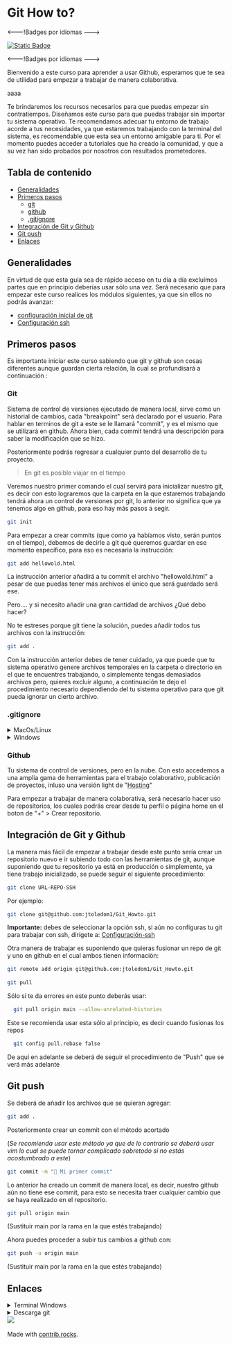 # Git How to?

<---!Badges por idiomas --->

[![Static Badge](https://img.shields.io/badge/Prueba_1-Eject-2?color=7EF12E)](https://github.com/Ileriayo/markdown-badges/blob/a921e3074adc9401ec3df04166b2ced52ffe2553/CONTRIBUTING.md)

<---!Badges por idiomas --->

Bienvenido a este curso para aprender a usar Github, esperamos que te sea de utilidad para empezar a trabajar de manera colaborativa. 

aaaa

Te brindaremos los recursos necesarios para que puedas empezar sin contratiempos. Diseñamos este curso para que puedas trabajar sin importar tu sistema operativo. Te recomendamos adecuar tu entorno de trabajo acorde a tus necesidades, ya que estaremos trabajando con la terminal del sistema, es recomendable que esta sea un entorno amigable para ti. Por el momento puedes acceder a tutoriales que ha creado la comunidad, y que a su vez han sido probados por nosotros con resultados prometedores. 
  
## Tabla de contenido
- [Generalidades](#generalidades)
- [Primeros pasos](#primeros-pasos)
    - [git](#git)
    - [github](#github)
    - [.gitignore](#gitignore)
- [Integración de Git y Github](#integración-de-git-y-github)
- [Git push](#git-push)
- [Enlaces](#enlaces)


## Generalidades
En virtud de que esta guía sea de rápido acceso en tu día a día excluímos partes que en principio deberías usar sólo una vez. Será necesario que para empezar este curso realices los módulos siguientes, ya que sin ellos no podrás avanzar:

- [configuración inicial de git](Notas%20Separadas/Initial_config)
- [Configuración ssh](Notas%20Separadas/Git_ssh_init.md)
## Primeros pasos
Es importante iniciar este curso sabiendo que git y github son cosas diferentes aunque guardan cierta relación, la cual se profundisará a continuación :
  
### Git
  Sistema de control de versiones ejecutado de manera local, sirve como un historial de cambios, cada "breakpoint" será declarado por el usuario. Para hablar en terminos de git a este se le llamará "commit", y es el mismo que se utilizará en github. Ahora bien, cada commit tendrá una descripción para saber la modificación que se hizo.

  Posteriormente podrás regresar a cualquier punto del desarrollo de tu proyecto.

  > En git es posible viajar en el tiempo 

  Veremos nuestro primer comando el cual servirá para inicializar nuestro git, es decir con esto lograremos que la carpeta en la que estaremos trabajando tendrá ahora un control de versiones por git, lo anterior no significa que ya tenemos algo en github, para eso hay más pasos a segir.

  ```bash
  git init
  ```

Para empezar a crear commits (que como ya habíamos visto, serán puntos en el tiempo), debemos de decirle a git qué queremos guardar en ese momento específico, para eso es necesaria la instrucción:
```bash
git add hellowold.html
```
La instrucción anterior añadirá a tu commit el archivo "hellowold.html" a pesar de que puedas tener más archivos el único que será guardado será ese.

Pero.... y si necesito añadir una gran cantidad de archivos ¿Qué debo hacer?

No te estreses porque git tiene la solución, puedes añadir todos tus archivos con la instrucción:
```bash
git add .
```

Con la instrucción anterior debes de tener cuidado, ya que puede que tu sistema operativo genere archivos temporales en la carpeta o directorio en el que te encuentres trabajando, o simplemente tengas demasiados archivos pero, quieres excluir alguno, a continuación te dejo el procedimiento necesario dependiendo del tu sistema operativo para que git pueda ignorar un cierto archivo. 

### .gitignore

<details>
<summary>MacOs/Linux</summary>
En MacOs es común que se generen archivos temporales (aunque en linux se prían llegar a generar, y los pasos son los mismos), para esto crearemos un archivo que dará las instrucciones para que ese archivo no se guarde:

```bash
touch .gitignore
```
El archivo anterior lo deberás abrir en un editor de código (recomendamos visual studio code), al abrirlo deberás escribir lo siguiente:

```bash
**/ .NombreArchivoIgnorado
```

Normalmete los archivos temporales suelen empezar su nombre con  un punto, agregalos en la instrucción anterior con todo y el punto

Para saber cómo se llama el archivo temporal usa la instrucción:

```bash
ls -la
```

</details>

<details>
<summary>Windows</summary>
Los comandos que aquí veremos son algo diferentes a MacOs y Linux.
Crearemos un archivo que dará las instrucciones para que ese archivo no se guarde:

```bash
echo "">.gitignore
```
El archivo generado anteriormente deberás de abrirlo en un editor de texto o de código (Recomendmos el uso de visual studio code), e introducir la siguiente line de código:
```bash
**/ .NOMBREARCHIVOIGNORADO
```
Normalmete los archivos temporales suelen empezar su nombre con  un punto, agregalos en la instrucción anterior con todo y el punto

Para saber cómo se llama el archivo temporal usa la instrucción:

```bash
dir /a
```

o si lo prefieres te puede servir de manera similar(Dependiendo de las versiones)

```bash
Get-ChildItem -Force
```
</details>

### Github
Tu sistema de control de versiones, pero en la nube. Con esto accedemos a una amplia gama de herramientas para el trabajo colaborativo, publicación de proyectos, inluso una versión light de "[Hosting](https://pages.github.com/)"

Para empezar a trabajar de manera colaborativa, será necesario hacer uso de repositorios, los cuales podrás crear desde tu perfil o página home en el boton de "+" > Crear repositorio.

## Integración de Git y Github
La manera más fácil de empezar a trabajar desde este punto sería crear un repositorio nuevo e ir subiendo todo con las herramientas de git, aunque suponiendo que tu repositorio ya está en producción o simplemente, ya tiene trabajo inicializado, se puede seguir el siguiente procedimiento:

```bash
git clone URL-REPO-SSH 
```
Por ejemplo: 

```bash
git clone git@github.com:jtoledom1/Git_Howto.git
```

**Importante:** debes de seleccionar la opción ssh, si aún no configuras tu git para trabajar con ssh, dirígete a: [Configuración-ssh](Notas%20Separadas/Git_ssh_init.md)

Otra manera de trabajar es suponiendo que quieras fusionar un repo de git y uno en github en el cual ambos tienen información:

```bash
git remote add origin git@github.com:jtoledom1/Git_Howto.git
```
```bash
git pull
```
Sólo si te da errores en este punto deberás usar: 
```bash
  git pull origin main --allow-unrelated-histories
```
 Este se recomienda usar esta sólo al principio, es decir cuando fusionas los repos
```bash
  git config pull.rebase false
```
De aquí en adelante se deberá de seguir el procedimiento de "Push" que se verá más adelante

## Git push

Se deberá de añadir los archivos que se quieran agregar:
```bash
git add .
```
Posteriormente crear un commit con el método acortado 

(*Se recomienda usar este método ya que de lo contrario se deberá usar vim lo cual se puede tornar complicado sobretodo si no estás acostumbrado a este*)
```bash
git commit -m "🐛 Mi primer commit"
```
Lo anterior ha creado un commit de manera local, es decir, nuestro github aún no tiene ese commit, para esto se necesita traer cualquier cambio que se haya realizado en el repositorio. 


```bash
git pull origin main
```
(Sustituir main por la rama en la que estés trabajando)

Ahora puedes proceder a subir tus cambios a github con: 

```bash
git push -u origin main
```
(Sustituir main por la rama en la que estés trabajando)

## Enlaces

<details>
<summary>Terminal Windows</summary>
<a href="https://youtu.be/6SGIFVJ5Izs?si=YtPVl0M8lFIBufIR"><p>Aquí</p></a>
<img src="static/Terminal Windows.png">
</details>
<details>

<summary>Descarga git</summary>
<a href="https://www.git-scm.com/download/win"><p>Windows</p></a>
<a href="https://www.git-scm.com/download/linux"><p>Linux</p></a>
<a href="https://www.git-scm.com/download/mac"><p>MacOs</p></a>
</details>

<a href="https://github.com/jtoledom1/Git_Howto/graphs/contributors">
  <img src="https://contrib.rocks/image?repo=jtoledom1/Git_Howto" />
</a>

Made with [contrib.rocks](https://contrib.rocks).
